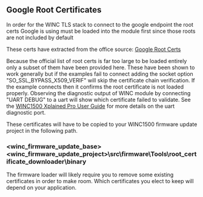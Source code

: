## Google Root Certificates 

In order for the WINC TLS stack to connect to the google endpoint the root certs Google is using must be loaded into the module first since those roots are not included by default

These certs have extracted from the office source: [Google Root Certs](https://pki.goog/roots.pem)

Because the official list of root certs is far too large to be loaded entirely only a subset of them have been provided here. These have been shown to work generally but if the 
examples fail to connect adding the socket option "SO_SSL_BYPASS_X509_VERIF" will skip the certificate chain verification. If the example connects then it confirms the root certificate
is not loaded properly. Observing the diagnostic output of WINC module by connecting "UART DEBUG" to a uart will show which certificate failed to validate. See the 
[WINC1500 Xplained Pro User Guide](http://www.atmel.com/Images/Atmel-42388-ATWINC1500-Xplained-Pro_UserGuide.pdf) for more details on the uart diagnostic port.

These certificates will have to be copied to your WINC1500 firmware update project in the following path.

### <winc_firmware_update_base>\<winc_firmware_update_project>\src\firmware\Tools\root_certificate_downloader\binary

The firmware loader will likely require you to remove some existing certificates in order to make room. Which certificates you elect to keep will depend on your application.